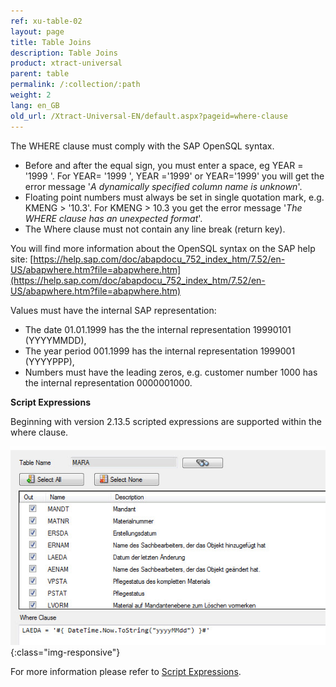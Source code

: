 ```yaml
---
ref: xu-table-02
layout: page
title: Table Joins
description: Table Joins 
product: xtract-universal
parent: table
permalink: /:collection/:path
weight: 2
lang: en_GB
old_url: /Xtract-Universal-EN/default.aspx?pageid=where-clause
---
```


The WHERE clause must comply with the SAP OpenSQL syntax.

- Before and after the equal sign, you must enter a space, eg YEAR = '1999 '. For YEAR= '1999 ', YEAR ='1999' or YEAR='1999' you will get the error message '*A dynamically specified column name is unknown*'.
- Floating point numbers must always be set in single quotation mark, e.g. KMENG > '10.3'. For KMENG > 10.3 you get the error message '*The WHERE clause has an unexpected format*'.
- The Where clause must not contain any line break (return key).

You will find more information about the OpenSQL syntax on the SAP help site: [https://help.sap.com/doc/abapdocu_752_index_htm/7.52/en-US/abapwhere.htm?file=abapwhere.htm](https://help.sap.com/doc/abapdocu_752_index_htm/7.52/en-US/abapwhere.htm?file=abapwhere.htm)

Values must have the internal SAP representation:

- The date 01.01.1999 has the the internal representation 19990101 (YYYYMMDD),
- The year period 001.1999 has the internal representation 1999001 (YYYYPPP),
- Numbers must have the leading zeros, e.g. customer number 1000 has the internal representation 0000001000.

**Script Expressions**

Beginning with version 2.13.5 scripted expressions are supported within the where clause. 

![Table-Extraction-Where-Clause-Scripted-Expression](/img/content/Table-Extraction-Where-Clause-Scripted-Expression.jpg){:class="img-responsive"}

For more information please refer to [Script Expressions](../advanced-techniques/script-expressions). 
